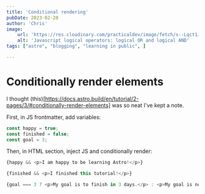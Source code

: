 ```yaml
---
title: 'Conditional rendering'
pubDate: 2023-02-20
author: 'Chris'
image:
    url: 'https://res.cloudinary.com/practicaldev/image/fetch/s--Lqct1Jv_--/c_imagga_scale,f_auto,fl_progressive,h_420,q_auto,w_1000/https://dev-to-uploads.s3.amazonaws.com/i/z4wpfeaivv0kp063b45l.png' 
    alt: 'Javascript logical operators: logical OR and logical AND'
tags: ["astro", "blogging", "learning in public", ]

---
```

# Conditionally render elements

I thought (this)[https://docs.astro.build/en/tutorial/2-pages/3/#conditionally-render-elements] was so neat I've kept a note.

First, in JS frontmatter, add variables:

```javascript
const happy = true;
const finished = false;
const goal = 3;
```

Then, in HTML section, inject JS and conditionally render:

```javascript
{happy && <p>I am happy to be learning Astro!</p>}

{finished && <p>I finished this tutorial!</p>}

{goal === 3 ? <p>My goal is to finish in 3 days.</p> : <p>My goal is not 3 days.</p>}
```